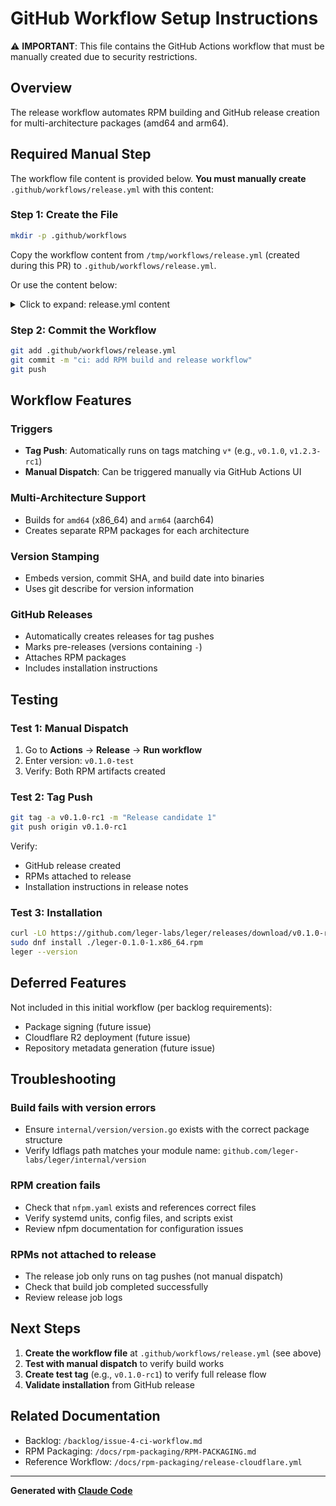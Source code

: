 # GitHub Workflow Setup Instructions

⚠️ **IMPORTANT**: This file contains the GitHub Actions workflow that must be manually created due to security restrictions.

## Overview

The release workflow automates RPM building and GitHub release creation for multi-architecture packages (amd64 and arm64).

## Required Manual Step

The workflow file content is provided below. **You must manually create** `.github/workflows/release.yml` with this content:

### Step 1: Create the File

```bash
mkdir -p .github/workflows
```

Copy the workflow content from `/tmp/workflows/release.yml` (created during this PR) to `.github/workflows/release.yml`.

Or use the content below:

<details>
<summary>Click to expand: release.yml content</summary>

```yaml
name: Release

on:
  push:
    tags:
      - 'v*'
  workflow_dispatch:
    inputs:
      version:
        description: 'Version to release (e.g., v0.1.0-test)'
        required: true
        type: string

permissions:
  contents: write

jobs:
  build:
    name: Build RPM (${{ matrix.arch }})
    runs-on: ubuntu-latest
    strategy:
      fail-fast: false
      matrix:
        include:
          - arch: amd64
            goarch: amd64
            rpm_arch: x86_64
          - arch: arm64
            goarch: arm64
            rpm_arch: aarch64

    steps:
      - name: Checkout
        uses: actions/checkout@v4
        with:
          fetch-depth: 0  # Need full history for git describe

      - name: Set up Go
        uses: actions/setup-go@v5
        with:
          go-version-file: 'go.mod'
          cache: true

      - name: Get version
        id: version
        run: |
          if [ "${{ github.event_name }}" = "workflow_dispatch" ]; then
            VERSION="${{ github.event.inputs.version }}"
          else
            VERSION="${GITHUB_REF#refs/tags/}"
          fi
          VERSION_SHORT="${VERSION#v}"
          echo "version=${VERSION}" >> $GITHUB_OUTPUT
          echo "version_short=${VERSION_SHORT}" >> $GITHUB_OUTPUT
          echo "Building version: ${VERSION} (${VERSION_SHORT})"

      - name: Install dependencies
        run: |
          go install github.com/goreleaser/nfpm/v2/cmd/nfpm@latest

      - name: Build binaries
        env:
          GOOS: linux
          GOARCH: ${{ matrix.goarch }}
          CGO_ENABLED: 0
        run: |
          VERSION="${{ steps.version.outputs.version }}"
          COMMIT="${{ github.sha }}"
          BUILD_DATE="$(date -u +'%Y-%m-%dT%H:%M:%SZ')"

          echo "Building leger and legerd ${VERSION} for ${GOOS}/${GOARCH}"

          # Build CLI binary
          go build -trimpath \
            -ldflags="-X github.com/leger-labs/leger/internal/version.Version=${VERSION} \
                      -X github.com/leger-labs/leger/internal/version.Commit=${COMMIT} \
                      -X github.com/leger-labs/leger/internal/version.BuildDate=${BUILD_DATE} \
                      -w -s" \
            -o leger-${{ matrix.arch }} \
            ./cmd/leger

          # Build daemon binary
          go build -trimpath \
            -ldflags="-X github.com/leger-labs/leger/internal/version.Version=${VERSION} \
                      -X github.com/leger-labs/leger/internal/version.Commit=${COMMIT} \
                      -X github.com/leger-labs/leger/internal/version.BuildDate=${BUILD_DATE} \
                      -w -s" \
            -o legerd-${{ matrix.arch }} \
            ./cmd/legerd

          # Verify binaries
          file leger-${{ matrix.arch }} legerd-${{ matrix.arch }}
          ./leger-${{ matrix.arch }} --version || true
          ./legerd-${{ matrix.arch }} --version || true

      - name: Create RPM
        env:
          VERSION: ${{ steps.version.outputs.version_short }}
          RPM_ARCH: ${{ matrix.rpm_arch }}
          CLI_BINARY: leger-${{ matrix.arch }}
          DAEMON_BINARY: legerd-${{ matrix.arch }}
        run: |
          echo "Creating RPM package: leger-${VERSION}-1.${RPM_ARCH}.rpm"

          # Build RPM using nfpm with environment variables
          nfpm pkg --packager rpm -f nfpm.yaml

          # List generated files
          ls -lh *.rpm

          # Verify RPM contents
          rpm -qilp *.rpm || true

      - name: Upload RPM artifact
        uses: actions/upload-artifact@v4
        with:
          name: rpm-${{ matrix.arch }}
          path: "*.rpm"
          if-no-files-found: error

  release:
    name: Create GitHub Release
    needs: build
    runs-on: ubuntu-latest
    if: github.event_name == 'push' && startsWith(github.ref, 'refs/tags/')

    steps:
      - name: Checkout
        uses: actions/checkout@v4

      - name: Get version
        id: version
        run: |
          VERSION="${GITHUB_REF#refs/tags/}"
          echo "version=${VERSION}" >> $GITHUB_OUTPUT

      - name: Download all artifacts
        uses: actions/download-artifact@v4
        with:
          path: artifacts

      - name: Organize RPMs
        run: |
          mkdir -p rpms
          find artifacts -type f -name "*.rpm" -exec cp {} rpms/ \;
          ls -lh rpms/

      - name: Generate release notes
        run: |
          cat > release-notes.md <<'EOF'
          ## Installation

          ### From GitHub Release (Quick Install)

          Download the appropriate RPM for your architecture:

          - **x86_64 (Intel/AMD)**: `leger-*-x86_64.rpm`
          - **aarch64 (ARM64)**: `leger-*-aarch64.rpm`

          Install with:
          ```bash
          sudo dnf install ./leger-*.rpm
          ```

          ## Configuration

          1. Edit the configuration file:
             ```bash
             sudo vim /etc/leger/config.yaml
             ```

          2. Start the daemon:

             For user service:
             ```bash
             systemctl --user enable --now legerd.service
             ```

             For system service:
             ```bash
             sudo systemctl enable --now legerd.service
             ```

          ## Verification

          ```bash
          leger --version
          systemctl --user status legerd.service
          ```

          ## What's New

          See the commits below for detailed changes in this release.
          EOF

      - name: Create Release
        uses: softprops/action-gh-release@v2
        with:
          tag_name: ${{ steps.version.outputs.version }}
          name: Release ${{ steps.version.outputs.version }}
          draft: false
          prerelease: ${{ contains(steps.version.outputs.version, '-') }}
          files: |
            rpms/*.rpm
          body_path: release-notes.md
          generate_release_notes: true
        env:
          GITHUB_TOKEN: ${{ secrets.GITHUB_TOKEN }}

      - name: Summary
        run: |
          echo "## Release Created! 🎉" >> $GITHUB_STEP_SUMMARY
          echo "" >> $GITHUB_STEP_SUMMARY
          echo "Version: ${{ steps.version.outputs.version }}" >> $GITHUB_STEP_SUMMARY
          echo "" >> $GITHUB_STEP_SUMMARY
          echo "### Artifacts" >> $GITHUB_STEP_SUMMARY
          find rpms -type f -name "*.rpm" | while read rpm; do
            echo "- $(basename $rpm)" >> $GITHUB_STEP_SUMMARY
          done
```

</details>

### Step 2: Commit the Workflow

```bash
git add .github/workflows/release.yml
git commit -m "ci: add RPM build and release workflow"
git push
```

## Workflow Features

### Triggers
- **Tag Push**: Automatically runs on tags matching `v*` (e.g., `v0.1.0`, `v1.2.3-rc1`)
- **Manual Dispatch**: Can be triggered manually via GitHub Actions UI

### Multi-Architecture Support
- Builds for `amd64` (x86_64) and `arm64` (aarch64)
- Creates separate RPM packages for each architecture

### Version Stamping
- Embeds version, commit SHA, and build date into binaries
- Uses git describe for version information

### GitHub Releases
- Automatically creates releases for tag pushes
- Marks pre-releases (versions containing `-`)
- Attaches RPM packages
- Includes installation instructions

## Testing

### Test 1: Manual Dispatch

1. Go to **Actions** → **Release** → **Run workflow**
2. Enter version: `v0.1.0-test`
3. Verify: Both RPM artifacts created

### Test 2: Tag Push

```bash
git tag -a v0.1.0-rc1 -m "Release candidate 1"
git push origin v0.1.0-rc1
```

Verify:
- GitHub release created
- RPMs attached to release
- Installation instructions in release notes

### Test 3: Installation

```bash
curl -LO https://github.com/leger-labs/leger/releases/download/v0.1.0-rc1/leger-0.1.0-1.x86_64.rpm
sudo dnf install ./leger-0.1.0-1.x86_64.rpm
leger --version
```

## Deferred Features

Not included in this initial workflow (per backlog requirements):
- Package signing (future issue)
- Cloudflare R2 deployment (future issue)
- Repository metadata generation (future issue)

## Troubleshooting

### Build fails with version errors
- Ensure `internal/version/version.go` exists with the correct package structure
- Verify ldflags path matches your module name: `github.com/leger-labs/leger/internal/version`

### RPM creation fails
- Check that `nfpm.yaml` exists and references correct files
- Verify systemd units, config files, and scripts exist
- Review nfpm documentation for configuration issues

### RPMs not attached to release
- The release job only runs on tag pushes (not manual dispatch)
- Check that build job completed successfully
- Review release job logs

## Next Steps

1. **Create the workflow file** at `.github/workflows/release.yml` (see above)
2. **Test with manual dispatch** to verify build works
3. **Create test tag** (e.g., `v0.1.0-rc1`) to verify full release flow
4. **Validate installation** from GitHub release

## Related Documentation

- Backlog: `/backlog/issue-4-ci-workflow.md`
- RPM Packaging: `/docs/rpm-packaging/RPM-PACKAGING.md`
- Reference Workflow: `/docs/rpm-packaging/release-cloudflare.yml`

---

**Generated with [Claude Code](https://claude.ai/code)**
